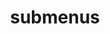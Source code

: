 ---
layout: page
title: submenus
nav: false
dropdown: false
children: 
    - title: publications
      permalink: /publications/
    - title: divider
    # - title: projects
      # permalink: /projects/
---
